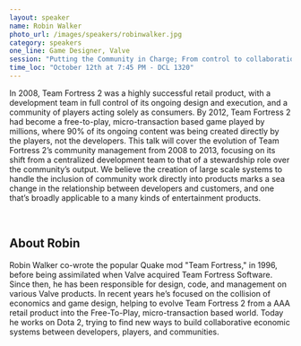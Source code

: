 ```yaml
---
layout: speaker
name: Robin Walker
photo_url: /images/speakers/robinwalker.jpg
category: speakers
one_line: Game Designer, Valve
session: "Putting the Community in Charge; From control to collaboration - how and why to let your customers build your products"
time_loc: "October 12th at 7:45 PM - DCL 1320"
---
```




In 2008, Team Fortress 2 was a highly successful retail product, with a development team in full control of its ongoing design and execution, and a community of players acting solely as consumers. By 2012, Team Fortress 2 had become a free-to-play, micro-transaction based game played by millions, where 90% of its ongoing content was being created directly by the players, not the developers. This talk will cover the evolution of Team Fortress 2’s community management from 2008 to 2013, focusing on its shift from a centralized development team to that of a stewardship role over the community’s output. We believe the creation of large scale systems to handle the inclusion of community work directly into products marks a sea change in the relationship between developers and customers, and one that’s broadly applicable to a many kinds of entertainment products.

<br/>

## About Robin
Robin Walker co-wrote the popular Quake mod "Team Fortress," in 1996, before being assimilated when Valve acquired Team Fortress Software. Since then, he has been responsible for design, code, and management on various Valve products. In recent years he’s focused on the collision of economics and game design, helping to evolve Team Fortress 2 from a AAA retail product into the Free-To-Play, micro-transaction based world. Today he works on Dota 2, trying to find new ways to build collaborative economic systems between developers, players, and communities.
